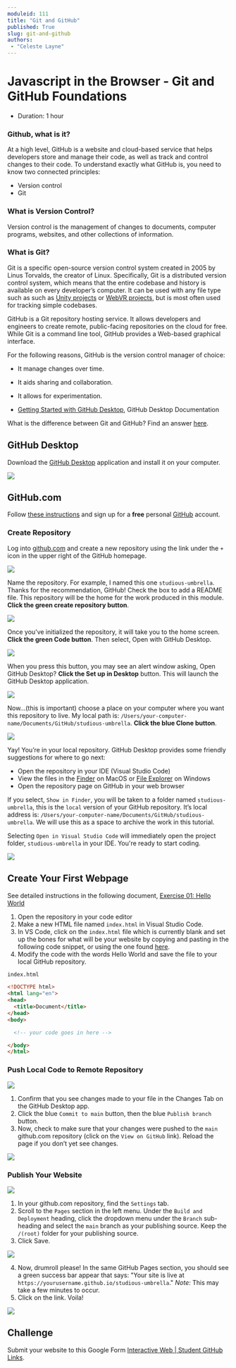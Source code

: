 ```yaml
---
moduleid: 111
title: "Git and GitHub"
published: True
slug: git-and-github
authors:
 - "Celeste Layne"
---
```


# Javascript in the Browser - Git and GitHub Foundations

* Duration: 1 hour

### Github, what is it?
At a high level, GitHub is a website and cloud-based service that helps developers store and manage their code, as well as track and control changes to their code. To understand exactly what GitHub is, you need to know two connected principles:

* Version control
* Git

### What is Version Control?
Version control is the management of changes to documents, computer programs, websites, and other collections of information.

### What is Git?
Git is a specific open-source version control system created in 2005 by Linus Torvalds, the creator of Linux. Specifically, Git is a distributed version control system, which means that the entire codebase and history is available on every developer’s computer.  It can be used with any file type such as such as [Unity projects](https://unityatscale.com/unity-version-control-guide/how-to-setup-unity-project-on-github/) or [WebVR projects](https://aframe.io/), but is most often used for tracking simple codebases. 

GitHub is a Git repository hosting service. It allows developers and engineers to create remote, public-facing repositories on the cloud for free. While Git is a command line tool, GitHub provides a Web-based graphical interface.

For the following reasons, GitHub is the version control manager of choice:

* It manage changes over time.
* It aids sharing and collaboration.
* It allows for experimentation.

* [Getting Started with GitHub Desktop](https://docs.github.com/en/get-started/quickstart/hello-world), GitHub Desktop Documentation 

What is the difference between Git and GitHub? Find an answer [here](https://stackoverflow.com/questions/11816424/understanding-the-basics-of-git-and-github).


## GitHub Desktop 

Download the [GitHub Desktop](https://desktop.github.com/) application and install it on your computer.

![](assets/github-onboarding-01.png)

## GitHub.com

Follow [these instructions](https://docs.github.com/en/get-started/signing-up-for-github) and sign up for a **free** personal [GitHub](https://github.com/) account.

### Create Repository

Log into [github.com](https://github.com/) and create a new repository using the link under the `+` icon in the upper right of the GitHub homepage.

![](assets/github-onboarding-02.png)

Name the repository. For example, I named this one `studious-umbrella`. Thanks for the recommendation, GitHub! Check the box to add a README file. This repository will be the home for the work produced in this module. __Click the green create repository button__.

![](assets/github-onboarding-03.png)

Once you’ve initialized the repository, it will take you to the home screen. __Click the green Code button__. Then select, Open with GitHub Desktop.

![](assets/github-onboarding-04.png)

When you press this button, you may see an alert window asking, Open GitHub Desktop? __Click the Set up in Desktop__ button. This will launch the GitHub Desktop application.

![](assets/github-onboarding-05.png)

Now…(this is important) choose a place on your computer where you want this repository to live. My local path is: `/Users/your-computer-name/Documents/GitHub/studious-umbrella`. __Click the blue Clone button__.

![](assets/github-onboarding-06.png)

Yay! You’re in your local repository. GitHub Desktop provides some friendly suggestions for where to go next:

* Open the repository in your IDE (Visual Studio Code)
* View the files in the [Finder](https://support.apple.com/en-us/HT201732) on MacOS or [File Explorer](https://support.microsoft.com/en-us/windows/find-and-open-file-explorer-ef370130-1cca-9dc5-e0df-2f7416fe1cb1) on Windows
* Open the repository page on GitHub in your web browser

If you select, `Show in Finder`, you will be taken to a folder named `studious-umbrella`, this is the `local` version of your GitHub repository. It’s local address is: `/Users/your-computer-name/Documents/GitHub/studious-umbrella`. We will use this as a space to archive the work in this tutorial.

Selecting `Open in Visual Studio Code` will immediately open the project folder, `studious-umbrella` in your IDE. You're ready to start coding.

![](./images/111/111-32.png)

## Create Your First Webpage

See detailed instructions in the following document, [Exercise 01: Hello World](https://docs.google.com/document/d/10F3U7-U3mJdA2MdlDdrkt6iuydT4sq3Nv9OJk92AQKE/edit)

1. Open the repository in your code editor
2. Make a new HTML file named `index.html` in Visual Studio Code.
3. In VS Code, click on the `index.html` file which is currently blank and set up the bones for what will be your website by copying and pasting in the following code snippet, or using the one found [here](https://www.w3schools.com/html/html_basic.asp).
4. Modify the code with the words Hello World and save the file to your local GitHub repository.

```html
index.html

<!DOCTYPE html>
<html lang="en">
<head>
  <title>Document</title>
</head>
<body>

  <!-- your code goes in here -->

</body>
</html>
``` 

### Push Local Code to Remote Repository

![](./images/111/111-34.png)

1. Confirm that you see changes made to your file in the Changes Tab on the GitHub Desktop app.
2. Click the blue `Commit to main` button, then the blue `Publish branch` button.
3. Now, check to make sure that your changes were pushed to the `main` github.com repository (click on the `View on GitHub` link). Reload the page if you don’t yet see changes.

![](./images/111/111-35.png)

### Publish Your Website

![](./images/111/111-36.png)

1. In your github.com repository, find the `Settings` tab.
2. Scroll to the `Pages` section in the left menu. Under the `Build and Deployment` heading, click the dropdown menu under the `Branch` sub-heading and select the `main` branch as your publishing source. Keep the `/(root)` folder for your publishing source.
3. Click Save.

![](./images/111/111-37.png)

4. Now, drumroll please! In the same GitHub Pages section, you should see a green success bar appear that says: "Your site is live at `https://yourusername.github.io/studious-umbrella`." _Note:_ This may take a few minutes to occur.
5. Click on the link. Voila!

![](./images/111/111-38.png)

## Challenge

Submit your website to this Google Form [Interactive Web | Student GitHub Links](https://forms.gle/kTGHSLyyLvBBorBc9).
